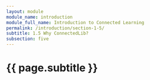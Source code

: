 ```yaml
---
layout: module
module_name: introduction
module_full_name: Introduction to Connected Learning
permalink: /introduction/section-1-5/
subtitle: 1.5 Why ConnectedLib?
subsection: five
---
```


# {{ page.subtitle }}
